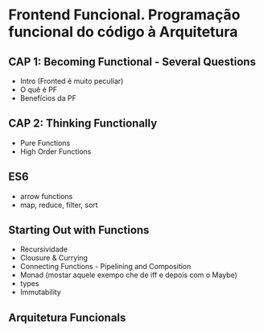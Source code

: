 # Frontend Funcional. Programação funcional do código à Arquitetura

## CAP 1: Becoming Functional - Several Questions 
  - Intro (Fronted  é muito peculiar) 
  - O quê é PF
  - Benefícios da PF
## CAP 2: Thinking Functionally
  - Pure Functions
  - High Order Functions 

## ES6
 - arrow functions
 - map, reduce, filter, sort

## Starting Out with Functions
- Recursividade
- Clousure & Currying
- Connecting Functions - Pipelining and Composition
- Monad (mostar aquele exempo che de iff e depois com o Maybe)
- types
- Immutability

## Arquitetura Funcionals
